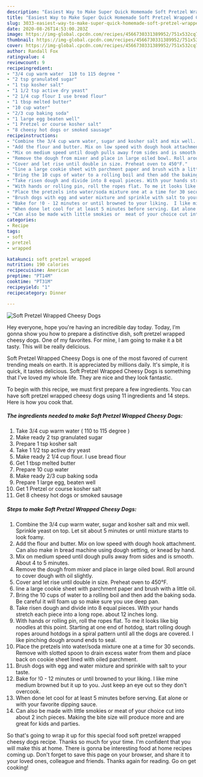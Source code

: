 ```yaml
---
description: "Easiest Way to Make Super Quick Homemade Soft Pretzel Wrapped Cheesy Dogs"
title: "Easiest Way to Make Super Quick Homemade Soft Pretzel Wrapped Cheesy Dogs"
slug: 3033-easiest-way-to-make-super-quick-homemade-soft-pretzel-wrapped-cheesy-dogs
date: 2020-08-26T14:53:00.203Z
image: https://img-global.cpcdn.com/recipes/4566730331389952/751x532cq70/soft-pretzel-wrapped-cheesy-dogs-recipe-main-photo.jpg
thumbnail: https://img-global.cpcdn.com/recipes/4566730331389952/751x532cq70/soft-pretzel-wrapped-cheesy-dogs-recipe-main-photo.jpg
cover: https://img-global.cpcdn.com/recipes/4566730331389952/751x532cq70/soft-pretzel-wrapped-cheesy-dogs-recipe-main-photo.jpg
author: Randall Fox
ratingvalue: 4
reviewcount: 9
recipeingredient:
- "3/4 cup warm water  110 to 115 degree "
- "2 tsp granulated sugar"
- "1 tsp kosher salt"
- "1 1/2 tsp active dry yeast"
- "2 1/4 cup flour I use bread flour"
- "1 tbsp melted butter"
- "10 cup water"
- "2/3 cup baking soda"
- "1 large egg beaten well"
- "1 Pretzel or course kosher salt"
- "8 cheesy hot dogs or smoked sausage"
recipeinstructions:
- "Combine the 3/4 cup warm water, sugar and kosher salt and mix well. Sprinkle yeast on top. Let sit about 5 minutes or until mixture starts to look foamy."
- "Add the flour and butter. Mix on low speed with dough hook attachment. Can also make in bread machine using dough setting, or knead by hand."
- "Mix on medium speed until dough pulls away from sides and is smooth. About 4 to 5 minutes."
- "Remove the dough from mixer and place in large oiled bowl. Roll around to cover dough with oil slightly."
- "Cover and let rise until double in size. Preheat oven to 450°F."
- "line a large cookie sheet with parchment paper and brush with a little oil."
- "Bring the 10 cups of water to a rolling boil and then add the baking soda. Be careful it will foam up so make sure you use deep pan."
- "Take risen dough and divide into 8 equal pieces. With your hands stretch  each piece into a long rope. about 12 inches long."
- "With hands or rolling pin, roll the ropes flat. To me it looks like big noodles at this point. Starting at one end of hotdog, start rolling dough ropes around hotdogs in a spiral pattern until all the dogs are covered. I like pinching dough around ends to seal."
- "Place the pretzels into water/soda mixture one at a time for 30 seconds. Remove with slotted spoon to drain excess water from them and place back on cookie sheet lined with oiled parchment."
- "Brush dogs with egg and water mixture and sprinkle with salt to your taste."
- "Bake for !0 - 12 minutes or until browned to your liking.  I like mine medium browned but it up to you. Just keep an eye out so they don&#39;t overcook."
- "When done let cool for at least 5 minutes before serving. Eat alone or with your favorite dipping sauce."
- "Can also be made with little smokies or  meat of your choice cut into about 2 inch pieces. Making the bite size will produce more and are great for kids and parties."
categories:
- Recipe
tags:
- soft
- pretzel
- wrapped

katakunci: soft pretzel wrapped 
nutrition: 190 calories
recipecuisine: American
preptime: "PT14M"
cooktime: "PT31M"
recipeyield: "1"
recipecategory: Dinner

---
```



![Soft Pretzel Wrapped Cheesy Dogs](https://img-global.cpcdn.com/recipes/4566730331389952/751x532cq70/soft-pretzel-wrapped-cheesy-dogs-recipe-main-photo.jpg)

Hey everyone, hope you're having an incredible day today. Today, I'm gonna show you how to prepare a distinctive dish, soft pretzel wrapped cheesy dogs. One of my favorites. For mine, I am going to make it a bit tasty. This will be really delicious.



Soft Pretzel Wrapped Cheesy Dogs is one of the most favored of current trending meals on earth. It is appreciated by millions daily. It's simple, it is quick, it tastes delicious. Soft Pretzel Wrapped Cheesy Dogs is something that I've loved my whole life. They are nice and they look fantastic.


To begin with this recipe, we must first prepare a few ingredients. You can have soft pretzel wrapped cheesy dogs using 11 ingredients and 14 steps. Here is how you cook that.

<!--inarticleads1-->

##### The ingredients needed to make Soft Pretzel Wrapped Cheesy Dogs:

1. Take 3/4 cup warm water ( 110 to 115 degree )
1. Make ready 2 tsp granulated sugar
1. Prepare 1 tsp kosher salt
1. Take 1 1/2 tsp active dry yeast
1. Make ready 2 1/4 cup flour. I use bread flour
1. Get 1 tbsp melted butter
1. Prepare 10 cup water
1. Make ready 2/3 cup baking soda
1. Prepare 1 large egg, beaten well
1. Get 1 Pretzel or course kosher salt
1. Get 8 cheesy hot dogs or smoked sausage




<!--inarticleads2-->

##### Steps to make Soft Pretzel Wrapped Cheesy Dogs:

1. Combine the 3/4 cup warm water, sugar and kosher salt and mix well. Sprinkle yeast on top. Let sit about 5 minutes or until mixture starts to look foamy.
1. Add the flour and butter. Mix on low speed with dough hook attachment. Can also make in bread machine using dough setting, or knead by hand.
1. Mix on medium speed until dough pulls away from sides and is smooth. About 4 to 5 minutes.
1. Remove the dough from mixer and place in large oiled bowl. Roll around to cover dough with oil slightly.
1. Cover and let rise until double in size. Preheat oven to 450°F.
1. line a large cookie sheet with parchment paper and brush with a little oil.
1. Bring the 10 cups of water to a rolling boil and then add the baking soda. Be careful it will foam up so make sure you use deep pan.
1. Take risen dough and divide into 8 equal pieces. With your hands stretch  each piece into a long rope. about 12 inches long.
1. With hands or rolling pin, roll the ropes flat. To me it looks like big noodles at this point. Starting at one end of hotdog, start rolling dough ropes around hotdogs in a spiral pattern until all the dogs are covered. I like pinching dough around ends to seal.
1. Place the pretzels into water/soda mixture one at a time for 30 seconds. Remove with slotted spoon to drain excess water from them and place back on cookie sheet lined with oiled parchment.
1. Brush dogs with egg and water mixture and sprinkle with salt to your taste.
1. Bake for !0 - 12 minutes or until browned to your liking.  I like mine medium browned but it up to you. Just keep an eye out so they don&#39;t overcook.
1. When done let cool for at least 5 minutes before serving. Eat alone or with your favorite dipping sauce.
1. Can also be made with little smokies or  meat of your choice cut into about 2 inch pieces. Making the bite size will produce more and are great for kids and parties.




So that's going to wrap it up for this special food soft pretzel wrapped cheesy dogs recipe. Thanks so much for your time. I'm confident that you will make this at home. There is gonna be interesting food at home recipes coming up. Don't forget to save this page on your browser, and share it to your loved ones, colleague and friends. Thanks again for reading. Go on get cooking!
